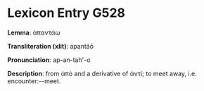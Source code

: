 # Lexicon Entry G528

**Lemma**: ἀπαντάω

**Transliteration (xlit)**: apantáō

**Pronunciation**: ap-an-tah'-o

**Description**:
from ἀπό and a derivative of ἀντί; to meet away, i.e. encounter:--meet.
